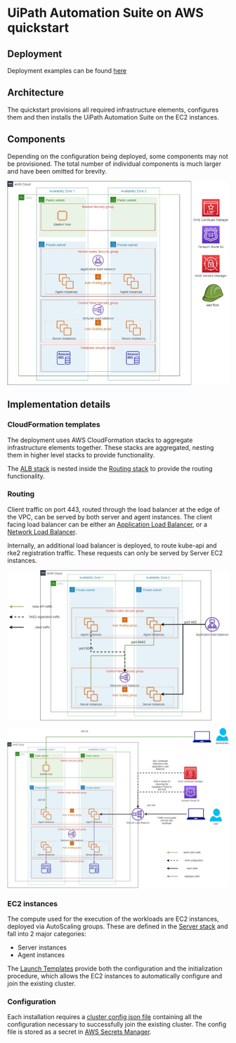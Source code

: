 # UiPath Automation Suite on AWS quickstart

## Deployment

Deployment examples can be found [here](./deployment/index.md) 

## Architecture

The quickstart provisions all required infrastructure elements, configures them and then installs the UiPath Automation Suite on the EC2 instances.

## Components

Depending on the configuration being deployed, some components may not be provisioned. The total number of individual components is much larger and have been omitted for brevity.

![aws-sf.jpg](aws-sf.jpg)

## Implementation details

### CloudFormation templates

The deployment uses AWS CloudFormation stacks to aggregate infrastructure elements together. These stacks are aggregated, nesting them in higher level stacks to provide functionality.

The [ALB stack](../templates/alb.template.yaml) is nested inside the [Routing stack](../templates/routing.template.yaml) to provide the routing functionality.

### Routing

Client traffic on port 443, routed through the load balancer at the edge of the VPC, can be served by both server and agent instances. The client facing load balancer can be either an [Application Load Balancer](https://docs.aws.amazon.com/elasticloadbalancing/latest/application/introduction.html), or a [Network Load Balancer](https://docs.aws.amazon.com/elasticloadbalancing/latest/network/introduction.html).

Internally, an additional load balancer is deployed, to route kube-api and rke2 registration traffic. These requests can only be served by Server EC2 instances.

![aws-sf-rke2-registration.jpg](aws-sf-rke2-registration.jpg)

![aws-sf-traffic.jpg](aws-sf-traffic.jpg)

### EC2 instances

The compute used for the execution of the workloads are EC2 instances, deployed via AutoScaling groups. These are defined in the [Server stack](../templates/server.template.yaml) and fall into 2 major categories:
- Server instances
- Agent instances

The [Launch Templates](https://docs.aws.amazon.com/autoscaling/ec2/userguide/LaunchTemplates.html) provide both the configuration and the initialization procedure, which allows the EC2 instances to automatically configure and join the existing cluster.

### Configuration

Each installation requires a [cluster config json file](https://docs.uipath.com/automation-suite/docs/advanced-installation-experience#cluster_configjson-sample) containing all the configuration necessary to successfully join the existing cluster. The config file is stored as a secret in [AWS Secrets Manager](https://docs.aws.amazon.com/secretsmanager/latest/userguide/intro.html).   
